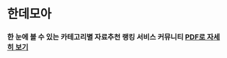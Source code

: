 # 한데모아

### 한 눈에 볼 수 있는 카테고리별 자료추천 랭킹 서비스 커뮤니티 [PDF로 자세히 보기](https://github.com/euntaek419/handemoa_ver2/files/12443687/handemoa.pdf)
